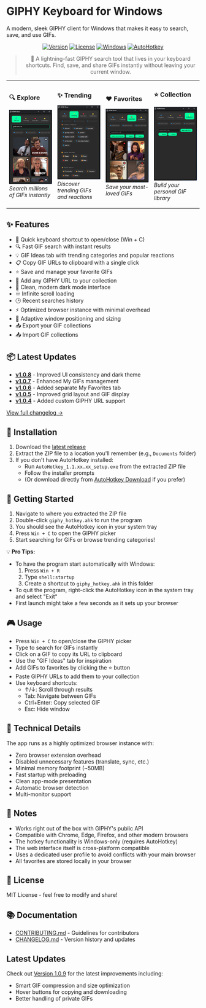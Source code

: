 # GIPHY Keyboard for Windows

A modern, sleek GIPHY client for Windows that makes it easy to search, save, and use GIFs.

<div align="center">

[![Version](https://img.shields.io/badge/version-1.0.8-blue.svg)](https://github.com/JWCow/GIPHYKEYBOARD-for-Windows/releases)
[![License](https://img.shields.io/badge/license-MIT-green.svg)](LICENSE)
[![Windows](https://img.shields.io/badge/platform-Windows-lightgrey.svg)](https://github.com/JWCow/GIPHYKEYBOARD-for-Windows)
[![AutoHotkey](https://img.shields.io/badge/AutoHotkey-1.1-red.svg)](https://www.autohotkey.com/)

> 🚀 A lightning-fast GIPHY search tool that lives in your keyboard shortcuts. Find, save, and share GIFs instantly without leaving your current window.

<table>
<tr>
<td width="25%">

### 🔍 Explore
![Explore Tab](screenshots/explore.png)
*Search millions of GIFs instantly*

</td>
<td width="25%">

### ✨ Trending
![Trending Tab](screenshots/trending.png)
*Discover trending GIFs and reactions*

</td>
<td width="25%">

### ❤️ Favorites
![Favorites Tab](screenshots/favorites.png)
*Save your most-loved GIFs*

</td>
<td width="25%">

### ⭐ Collection
![Collection Tab](screenshots/collection.png)
*Build your personal GIF library*

</td>
</tr>
</table>

</div>

## ✨ Features

* 🎯 Quick keyboard shortcut to open/close (Win + C)
* 🔍 Fast GIF search with instant results
* 💡 GIF Ideas tab with trending categories and popular reactions
* 📋 Copy GIF URLs to clipboard with a single click
* ⭐ Save and manage your favorite GIFs
* 🔗 Add any GIPHY URL to your collection
* 🌙 Clean, modern dark mode interface
* ♾️ Infinite scroll loading
* 🕒 Recent searches history
* ⚡ Optimized browser instance with minimal overhead
* 🎨 Adaptive window positioning and sizing
* 📥 Export your GIF collections
* 📤 Import GIF collections

## 📦 Latest Updates

- **[v1.0.8](https://github.com/JWCow/GIPHYKEYBOARD-for-Windows/releases/tag/v1.0.8)** - Improved UI consistency and dark theme
- **[v1.0.7](https://github.com/JWCow/GIPHYKEYBOARD-for-Windows/releases/tag/v1.0.7)** - Enhanced My GIFs management
- **[v1.0.6](https://github.com/JWCow/GIPHYKEYBOARD-for-Windows/releases/tag/v1.0.6)** - Added separate My Favorites tab
- **[v1.0.5](https://github.com/JWCow/GIPHYKEYBOARD-for-Windows/releases/tag/v1.0.5)** - Improved grid layout and GIF display
- **[v1.0.4](https://github.com/JWCow/GIPHYKEYBOARD-for-Windows/releases/tag/v1.0.4)** - Added custom GIPHY URL support

[View full changelog →](CHANGELOG.md)

## 🚀 Installation

1. Download the [latest release](https://github.com/JWCow/GIPHYKEYBOARD-for-Windows/releases/latest)
2. Extract the ZIP file to a location you'll remember (e.g., `Documents` folder)
3. If you don't have AutoHotkey installed:
   - Run `AutoHotkey_1.1.xx.xx_setup.exe` from the extracted ZIP file
   - Follow the installer prompts
   - (Or download directly from [AutoHotkey Download](https://www.autohotkey.com/download/) if you prefer)

## 🎯 Getting Started

1. Navigate to where you extracted the ZIP file
2. Double-click `giphy_hotkey.ahk` to run the program
3. You should see the AutoHotkey icon in your system tray
4. Press `Win + C` to open the GIPHY picker
5. Start searching for GIFs or browse trending categories!

💡 **Pro Tips:**
- To have the program start automatically with Windows:
  1. Press `Win + R`
  2. Type `shell:startup`
  3. Create a shortcut to `giphy_hotkey.ahk` in this folder
- To quit the program, right-click the AutoHotkey icon in the system tray and select "Exit"
- First launch might take a few seconds as it sets up your browser

## 🎮 Usage

* Press `Win + C` to open/close the GIPHY picker
* Type to search for GIFs instantly
* Click on a GIF to copy its URL to clipboard
* Use the "GIF Ideas" tab for inspiration
* Add GIFs to favorites by clicking the ⭐ button
* Paste GIPHY URLs to add them to your collection
* Use keyboard shortcuts:
  * ↑/↓: Scroll through results
  * Tab: Navigate between GIFs
  * Ctrl+Enter: Copy selected GIF
  * Esc: Hide window

## 📝️ Technical Details

The app runs as a highly optimized browser instance with:
* Zero browser extension overhead
* Disabled unnecessary features (translate, sync, etc.)
* Minimal memory footprint (~50MB)
* Fast startup with preloading
* Clean app-mode presentation
* Automatic browser detection
* Multi-monitor support

## 📝 Notes

* Works right out of the box with GIPHY's public API
* Compatible with Chrome, Edge, Firefox, and other modern browsers
* The hotkey functionality is Windows-only (requires AutoHotkey)
* The web interface itself is cross-platform compatible
* Uses a dedicated user profile to avoid conflicts with your main browser
* All favorites are stored locally in your browser

## 📜 License

MIT License - feel free to modify and share!

## 📚 Documentation

* [CONTRIBUTING.md](CONTRIBUTING.md) - Guidelines for contributors
* [CHANGELOG.md](CHANGELOG.md) - Version history and updates

## Latest Updates
Check out [Version 1.0.9](CHANGELOG.md#109---2024-01-09) for the latest improvements including:
- Smart GIF compression and size optimization
- Hover buttons for copying and downloading
- Better handling of private GIFs